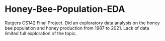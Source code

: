 # Honey-Bee-Population-EDA
Rutgers CS142 Final Project. Did an exploratory data analysis on the honey bee population and honey production from 1987 to 2021. Lack of data limited full exploration of the topic.
